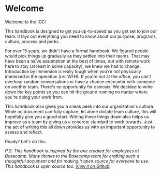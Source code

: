 # Welcome

Welcome to the ICC!

This handbook is designed to get you up-to-speed as you get set to join our team. It lays out everything you need to know about our purpose, programs, culture, process and perks.

For over 15 years, we didn't have a formal handbook. We figured people would pick things up gradually as they settled into their teams. That may have been a naïve assumption at the best of times, but with remote work here to stay (at least in some capacity), we knew we had to change. Introduction by immersion is really tough when you're not physically immersed in the operation (i.e. WFH). If you're not at the office, you can't overhear random conversations or have a chance encounter with someone on another team. There's no opportunity for osmosis. We decided to write down the key points so you can hit the ground running no matter where you're doing your work from.

This handbook also gives you a sneak peek into our organization's culture. While no document can fully capture, let alone dictate team culture, this will hopefully give you a good start. Writing these things down also helps us improve as a team by giving us a concrete standard to work towards. Just the act of writing this all down provides us with an important opportunity to assess and reflect.

Ready? Let's do this.

*P.S. This handbook is inspired by the one created for employees at Basecamp. Many thanks to the Basecamp team for crafting such a thoughtful document and for making it open source for everyone to use. This handbook is open source too. [View it on Github](https://github.com/icc-canoo/handbook).*

<cta-arrow target="why-icc" text="Why ICC"></cta-arrow>
